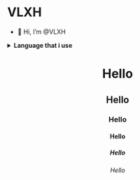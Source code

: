 <h1><strong>VLXH</strong></h1>


- 👋 Hi, I’m @VLXH

<details><summary><strong>Language that i use</strong></summary>
</br>
x
</br>
d
</br>
you
</br>
clicked
</br>
it
</details>

<div align = "center">
<h1>Hello</h1>
<h2>Hello</h2>
<h3>Hello</h3>
<h4>Hello</h4>
<h5>Hello</h5>
<h6>Hello</h6>
</div>

<!---
VLXH/VLXH is a ✨ special ✨ repository because its `README.md` (this file) appears on your GitHub profile.
You can click the Preview link to take a look at your changes.
--->

